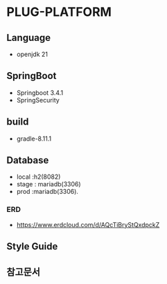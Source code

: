 # PLUG-PLATFORM

## Language

- openjdk 21

## SpringBoot

- Springboot 3.4.1
- SpringSecurity

## build

- gradle-8.11.1

## Database

- local :h2(8082)
- stage : mariadb(3306)
- prod :mariadb(3306).

### ERD
- https://www.erdcloud.com/d/AQcTiBryStQxdpckZ

## Style Guide

## 참고문서
